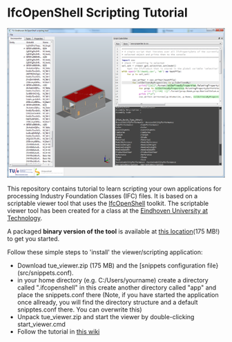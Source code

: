 # IfcOpenShell Scripting Tutorial 

![Viewer screenshot](img/tue_viewer_screen_shot.png)

This repository contains tutorial to learn scripting your own applications for processing Industry Foundation Classes (IFC) files. It is based on a scriptable viewer tool that uses the [IfcOpenShell](http://ifcopenshell.org) toolkit. The scriptable viewer tool has been created for a class at the [Eindhoven University at Technology](https://www.isbe.tue.nl). 

A packaged __binary version of the tool__ is available at [this location](https://www.isbe.tue.nl/people/jakob/files/tue_viewer.zip)(175 MB!) to get you started.

Follow these simple steps to 'install' the viewer/scripting application:

  - Download tue_viewer.zip (175 MB) and the [snippets configuration file}(src/snippets.conf).
  - in your home directory (e.g. C:/Users/yourname) create a directory called ".ifcopenshell" in this create another directory called "app" and place the snippets.conf there (Note, if you have started the application once allready, you will find the directory structure and a default snipptes.conf there. You can overwrite this)
  - Unpack tue_viewer.zip and start the viewer by double-clicking start_viewer.cmd
  - Follow the tutorial in [this wiki](https://github.com/jakob-beetz/IfcOpenShellScriptingTutorial/wiki/Home)